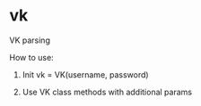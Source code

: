 # vk
VK parsing

How to use:

1) Init vk = VK(username, password)

2) Use VK class methods with additional params
